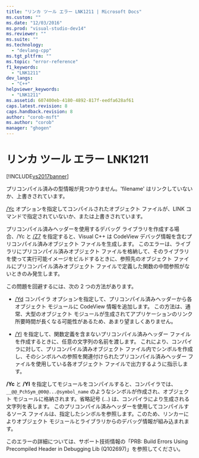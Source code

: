 ```yaml
---
title: "リンカ ツール エラー LNK1211 | Microsoft Docs"
ms.custom: ""
ms.date: "12/03/2016"
ms.prod: "visual-studio-dev14"
ms.reviewer: ""
ms.suite: ""
ms.technology: 
  - "devlang-cpp"
ms.tgt_pltfrm: ""
ms.topic: "error-reference"
f1_keywords: 
  - "LNK1211"
dev_langs: 
  - "C++"
helpviewer_keywords: 
  - "LNK1211"
ms.assetid: 607400eb-4180-4892-817f-eedfa628af61
caps.latest.revision: 8
caps.handback.revision: 8
author: "corob-msft"
ms.author: "corob"
manager: "ghogen"
---
```

# リンカ ツール エラー LNK1211
[!INCLUDE[vs2017banner](../../assembler/inline/includes/vs2017banner.md)]

プリコンパイル済みの型情報が見つかりません。'filename' はリンクしていないか、上書きされています。  
  
 [\/Yc](../../build/reference/yc-create-precompiled-header-file.md) オプションを指定してコンパイルされたオブジェクト ファイルが、LINK コマンドで指定されていないか、または上書きされています。  
  
 プリコンパイル済みヘッダーを使用するデバッグ ライブラリを作成する場合、\/Yc と [\/Z7](../Topic/-Z7,%20-Zi,%20-ZI%20\(Debug%20Information%20Format\).md) を指定すると、Visual C\+\+ は CodeView デバッグ情報を含むプリコンパイル済みオブジェクト ファイルを生成します。  このエラーは、ライブラリにプリコンパイル済みオブジェクト ファイルを格納して、そのライブラリを使って実行可能イメージをビルドするときに、参照先のオブジェクト ファイルにプリコンパイル済みオブジェクト ファイルで定義した関数の中間参照がないときのみ発生します。  
  
 この問題を回避するには、次の 2 つの方法があります。  
  
-   [\/Yd](../../build/reference/yd-place-debug-information-in-object-file.md) コンパイラ オプションを指定して、プリコンパイル済みヘッダーから各オブジェクト モジュールに CodeView 情報を追加します。  この方法は、通常、大型のオブジェクト モジュールが生成されてアプリケーションのリンク所要時間が長くなる可能性があるため、あまり望ましくありません。  
  
-   [\/Yl](../../build/reference/yl-inject-pch-reference-for-debug-library.md) を指定して、関数定義を含まないプリコンパイル済みヘッダー ファイルを作成するときに、任意の文字列の名前を渡します。  これにより、コンパイラに対して、プリコンパイル済みオブジェクト ファイル内でシンボルを作成し、そのシンボルへの参照を関連付けられたプリコンパイル済みヘッダー ファイルを使用している各オブジェクト ファイルで出力するように指示します。  
  
 **\/Yc** と **\/Yl** を指定してモジュールをコンパイルすると、コンパイラでは、`__@@_PchSym_@00@...@symbol_name` のようなシンボルが作成され、オブジェクト モジュールに格納されます。省略記号 \(...\) は、コンパイラにより生成される文字列を表します。  このプリコンパイル済みヘッダーを使用してコンパイルするソース ファイルは、指定したシンボルを参照します。このため、リンカーによりオブジェクト モジュールとライブラリからのデバッグ情報が組み込まれます。  
  
 このエラーの詳細については、サポート技術情報の「PRB: Build Errors Using Precompiled Header in Debugging Lib \(Q102697\)」を参照してください。